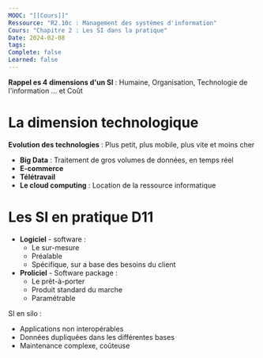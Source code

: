 ```yaml
---
MOOC: "[[Cours]]"
Ressource: "R2.10c : Management des systèmes d'information"
Cours: "Chapitre 2 : Les SI dans la pratique"
Date: 2024-02-08
tags: 
Complete: false
Learned: false
---
```

**Rappel es 4 dimensions d'un SI** : Humaine, Organisation, Technologie de l'information ... et Coût

# La dimension technologique
**Evolution des technologies** : Plus petit, plus mobile, plus vite et moins cher

- **Big Data** : Traitement de gros volumes de données, en temps réel
- **E-commerce**
- **Télétravail**
- **Le cloud computing** : Location de la ressource informatique

# Les SI en pratique D11
- **Logiciel** - software :
	- Le sur-mesure
	- Préalable
	- Spécifique, sur a base des besoins du client
- **Proliciel** - Software package :
	- Le prêt-à-porter
	- Produit standard du marche
	- Paramétrable

SI en silo :
- Applications non interopérables
- Données dupliquées dans les différentes bases
- Maintenance complexe, coûteuse